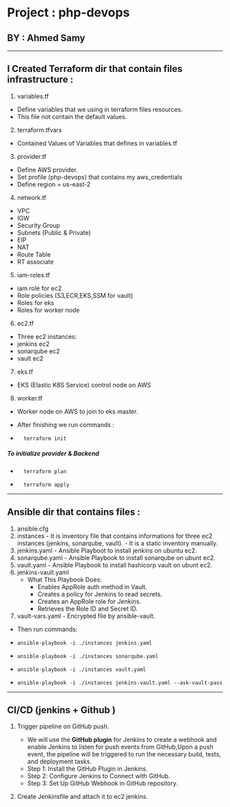 # Project : php-devops
## BY : Ahmed Samy
***
## I Created Terraform dir that contain  files infrastructure :
1. variables.tf
  - Define variables that we using in terraform files resources.
  - This file not contain the default values.

2. terraform.tfvars
  - Contained Values of Variables that defines in variables.tf

3. provider.tf 
  - Define AWS provider.
  - Set profile (php-devops) that contains my aws_credentials
  - Define region = us-east-2

4. network.tf
  - VPC 
  - IGW
  - Security Group
  - Subnets (Public & Private)
  - EIP
  - NAT
  - Route Table
  - RT associate

5. iam-roles.tf
  - iam role for ec2
  - Role policies (S3,ECR,EKS,SSM for vault)
  - Roles for eks
  - Roles for worker node

6. ec2.tf
  - Three ec2 instances:
  - jenkins ec2
  - sonarqube ec2
  - vault ec2

7. eks.tf
  - EKS (Elastic K8S Service) control node on AWS 

8. worker.tf
  - Worker node on AWS to join to eks master.





* After finishing we run commands : 
- ```
    terraform init
  ```
<h5> To initialize provider & Backend </h5>

- ```
    terraform plan
  ```

- ```
    terraform apply
  ```
***
## Ansible dir that contains files :
  1. ansible.cfg
  2. instances
    - It is inventory file that contains informations for three ec2 instances (jenkins, sonarqube, vault).
    - It is a static inventory manually.
  3. jenkins.yaml
    - Ansible Playboot to install jenkins on ubuntu ec2.
  4. sonarqube.yaml
    - Ansible Playbook to install sonarqube on ubunt ec2.
  5. vault.yaml
    - Ansible Playbook to install hashicorp vault on ubunt ec2.
  6. jenkins-vault.yaml
       - What This Playbook Does:
          - Enables AppRole auth method in Vault.
          - Creates a policy for Jenkins to read secrets.
          - Creates an AppRole role for Jenkins.
          - Retrieves the Role ID and Secret ID.
  7. vault-vars.yaml
    - Encrypted file by ansible-vault.

* Then run commands:

- ```
  ansible-playbook -i ./instances jenkins.yaml
  ```

- ```
  ansible-playbook -i ./instances sonarqube.yaml
  ```

- ```
  ansible-playbook -i ./instances vault.yaml
  ```

- ```
  ansible-playbook -i ./instances jenkins-vault.yaml --ask-vault-pass
  ```

***
## CI/CD (jenkins + Github )
1. Trigger pipeline on GitHub push.
    - We will use the **GitHub plugin** for Jenkins to create a webhook and enable Jenkins to listen for push events from GitHub,Upon a push  event, the pipeline will be triggered to run the necessary build, tests, and deployment tasks.
    - Step 1: Install the GitHub Plugin in Jenkins.
    - Step 2: Configure Jenkins to Connect with GitHub.
    - Step 3: Set Up GitHub Webhook in GitHub repository.

2. Create Jenkinsfile and attach it to ec2 jenkins.
